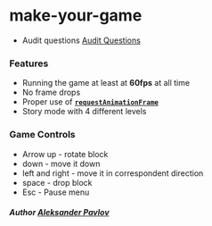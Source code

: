 # make-your-game

- Audit questions
[Audit Questions](https://01.kood.tech/git/root/public/src/branch/master/subjects/make-your-game/audit)

### Features

- Running the game at least at **60fps** at all time
- No frame drops
- Proper use of [**`requestAnimationFrame`**](https://developer.mozilla.org/en-US/docs/Web/API/window/requestAnimationFrame)
- Story mode with 4 different levels

### Game Controls

- Arrow up - rotate block
- down - move it down
- left and right - move it in correspondent direction
- space - drop block
- Esc - Pause menu

##### Author [Aleksander Pavlov](https://01.kood.tech/git/Aleksander)